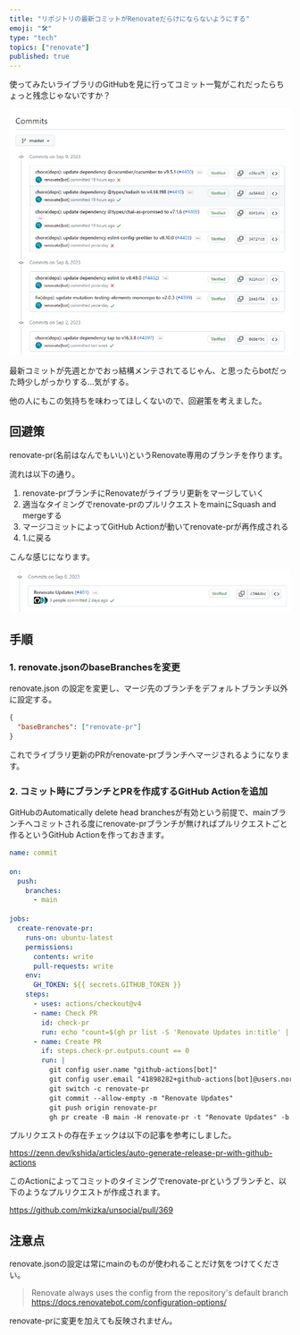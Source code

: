 ```yaml
---
title: "リポジトリの最新コミットがRenovateだらけにならないようにする"
emoji: "🛠️"
type: "tech"
topics: ["renovate"]
published: true
---
```


使ってみたいライブラリのGitHubを見に行ってコミット一覧がこれだったらちょっと残念じゃないですか？

![大量のRenovateのコミット](/images/7e98a3a9ed8916/commits.png)

最新コミットが先週とかでおっ結構メンテされてるじゃん、と思ったらbotだった時少しがっかりする...気がする。

他の人にもこの気持ちを味わってほしくないので、回避策を考えました。

## 回避策

renovate-pr(名前はなんでもいい)というRenovate専用のブランチを作ります。

流れは以下の通り。

1. renovate-prブランチにRenovateがライブラリ更新をマージしていく
2. 適当なタイミングでrenovate-prのプルリクエストをmainにSquash and mergeする
3. マージコミットによってGitHub Actionが動いてrenovate-prが再作成される
4. 1.に戻る

こんな感じになります。

![マージされてRenovate Updatesという1コミットになっている](/images/7e98a3a9ed8916/merged.png)

## 手順

### 1. renovate.jsonのbaseBranchesを変更

renovate.json の設定を変更し、マージ先のブランチをデフォルトブランチ以外に設定する。

```json
{
  "baseBranches": ["renovate-pr"]
}
```

これでライブラリ更新のPRがrenovate-prブランチへマージされるようになります。

### 2. コミット時にブランチとPRを作成するGitHub Actionを追加

GitHubのAutomatically delete head branchesが有効という前提で、mainブランチへコミットされる度にrenovate-prブランチが無ければプルリクエストごと作るというGitHub Actionを作っておきます。

```yml
name: commit

on:
  push:
    branches:
      - main

jobs:
  create-renovate-pr:
    runs-on: ubuntu-latest
    permissions:
      contents: write
      pull-requests: write
    env:
      GH_TOKEN: ${{ secrets.GITHUB_TOKEN }}
    steps:
      - uses: actions/checkout@v4
      - name: Check PR
        id: check-pr
        run: echo "count=$(gh pr list -S 'Renovate Updates in:title' | wc -l)" >> "$GITHUB_OUTPUT"
      - name: Create PR
        if: steps.check-pr.outputs.count == 0
        run: |
          git config user.name "github-actions[bot]"
          git config user.email "41898282+github-actions[bot]@users.noreply.github.com"
          git switch -c renovate-pr
          git commit --allow-empty -m "Renovate Updates"
          git push origin renovate-pr
          gh pr create -B main -H renovate-pr -t "Renovate Updates" -b ''
```

プルリクエストの存在チェックは以下の記事を参考にしました。

https://zenn.dev/kshida/articles/auto-generate-release-pr-with-github-actions

このActionによってコミットのタイミングでrenovate-prというブランチと、以下のようなプルリクエストが作成されます。

https://github.com/mkizka/unsocial/pull/369

## 注意点

renovate.jsonの設定は常にmainのものが使われることだけ気をつけてください。

> Renovate always uses the config from the repository's default branch
> https://docs.renovatebot.com/configuration-options/

renovate-prに変更を加えても反映されません。
